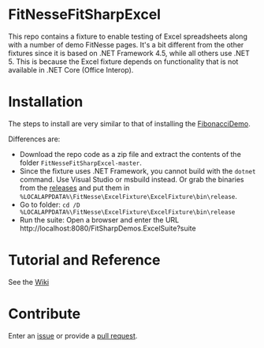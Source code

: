 # FitNesseFitSharpExcel
This repo contains a fixture to enable testing of Excel spreadsheets along with a number of demo FitNesse pages.
It's a bit different from the other fixtures since it is based on .NET Framework 4.5, while all others use .NET 5.
This is because the Excel fixture depends on functionality that is not available in .NET Core (Office Interop).

# Installation
The steps to install are very similar to that of installing the [FibonacciDemo](../../../FitNesseFitSharpFibonacciDemo).

Differences are:
* Download the repo code as a zip file and extract the contents of the folder `FitNesseFitSharpExcel-master`. 
* Since the fixture uses .NET Framework, you cannot build with the `dotnet` command. Use Visual Studio or msbuild instead. Or grab the binaries from the [releases](releases) and put them in `%LOCALAPPDATA%\FitNesse\ExcelFixture\ExcelFixture\bin\release`.
* Go to folder: `cd /D %LOCALAPPDATA%\FitNesse\ExcelFixture\ExcelFixture\bin\release`
* Run the suite: Open a browser and enter the URL http://localhost:8080/FitSharpDemos.ExcelSuite?suite

# Tutorial and Reference
See the [Wiki](../../wiki)

# Contribute
Enter an [issue](issues) or provide a [pull request](pulls). 
